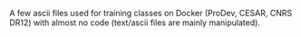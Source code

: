 A few ascii files used for training classes on Docker (ProDev, CESAR, CNRS DR12) with almost no code (text/ascii files are mainly manipulated).
